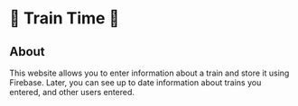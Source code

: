 # :train: Train Time :train:


## About

This website allows you to enter information about a train and store it using Firebase. Later, you can see up to date information about trains you entered, and other users entered.
